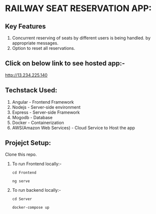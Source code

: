 # RAILWAY SEAT RESERVATION APP:

## **Key Features**
1. Concurrent reserving of seats by different users is being handled. by appropriate messages.
2. Option to reset all reservations.

## Click on below link to see hosted app:-
http://13.234.225.140

## Techstack Used:
1. Angular - Frontend Framework
2. Nodejs - Server-side environment
3. Express - Server-side Framework
3. Mogodb - Database
4. Docker - Containerization
5. AWS(Amazon Web Services) - Cloud Service to Host the app


## Projejct Setup:

Clone this repo.

1. To run Frontend locally:-
    ```
    cd Frontend
    
    ng serve
    ```
  
2. To run backend locally:-
    ```
    cd Server
    
    docker-compose up
    ```

